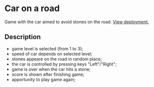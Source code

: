 # Car on a road

Game with the car aimed to avoid stones on the road. [View deployment.](https://sashapt.github.io/Car/)

## Description
- game level is selected (from 1 to 3);
- speed of car depends on selected level;
- stones appeare on the road in random place;
- the car is controlled by pressing keys "Left"/"Right";
- game is over when the car hits a stone;
- score is shown after finishing game;
- apportunity to play game again;

